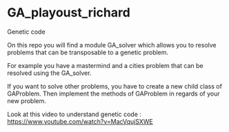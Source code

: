 # GA_playoust_richard
Genetic code 

On this repo you will find a module GA_solver which allows you to resolve problems that can be transposable to a genetic problem.

For example you have a mastermind and a cities problem that can be resolved using the GA_solver. 

If you want to solve other problems, you have to create a new child class of GAProblem. Then implement the methods of GAProblem in regards of your new problem. 

Look at this video to understand genetic code : https://www.youtube.com/watch?v=MacVqujSXWE
